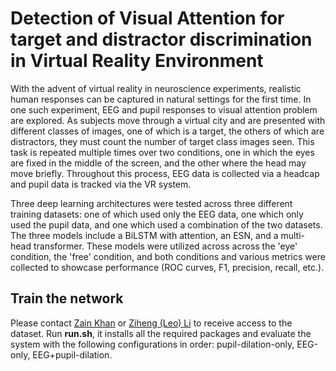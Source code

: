 # Detection of Visual Attention for target and distractor discrimination in Virtual Reality Environment
With the advent of virtual reality in neuroscience experiments, realistic human responses can be captured in natural settings for the first time. In one such experiment, EEG and pupil responses to visual attention problem are explored. As subjects move through a virtual city and are presented with different classes of images, one of which is a target, the others of which are distractors, they must count the number of target class images seen. This task is repeated multiple times over two conditions, one in which the eyes are fixed in the middle of the screen, and the other where the head may move briefly. Throughout this process, EEG data is collected via a headcap and pupil data is tracked via the VR system. 

Three deep learning architectures were tested across three different training datasets: one of which used only the EEG data, one which only used the pupil data, and one which used a combination of the two datasets. The three models include a BiLSTM with attention, an ESN, and a multi-head transformer. These models were utilized across across the 'eye' condition, the 'free' condition, and both conditions and various metrics were collected to showcase performance (ROC curves, F1, precision, recall, etc.).

## Train the network
Please contact [Zain Khan](zk2230@columbia.edu) or [Ziheng (Leo) Li](zl2990@columbia.edu) to receive access to the dataset.
Run **run.sh**, it installs all the required packages and evaluate the system with the following configurations in order:
pupil-dilation-only, EEG-only, EEG+pupil-dilation.
